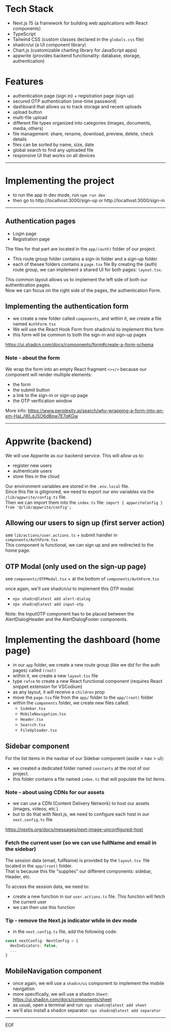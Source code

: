 # Tech Stack

- Next.js 15 (a framework for building web applications with React components)
- TypeScript
- Tailwind CSS (custom classes declared in the `globals.css` file)
- shadcn/ui (a UI component library)
- Chart.js (customizable charting library for JavaScript apps)
- appwrite (provides backend functionality: database, storage, authentication)

# Features

- authentication page (sign in) + registration page (sign up)
- secured OTP authentication (one-time password)
- dashboard that allows us to track storage and recent uploads
- upload button 
- multi-file upload
- different file types organized into categories (images, documents, media, others)
- file management: share, rename, download, preview, delete, check details
- files can be sorted by name, size, date
- global search to find any uploaded file 
- responsive UI that works on all devices

---

# Implementing the project

- to run the app in dev mode, run `npm run dev`
- then go to http://localhost:3000/sign-up or http://localhost:3000/sign-in

---

## Authentication pages

- Login page
- Registration page

The files for that part are located in the `app/(auth)` folder of our project.  
- This route group folder contains a sign-in folder and a sign-up folder. 
- each of thesee folders contains a `page.tsx` file 
By creating the (auth) route group, we can implement a shared UI for both pages: `layout.tsx`.  

This common layout allows us to implement the left side of both our authentication pages.  
Now we can focus on the right side of the pages, the authentication Form.

## Implementing the authentication form

- we create a new folder called `components`, and within it, we create a file named `AuthForm.tsx`
- We will use the React Hook Form from shadcn/ui to implement this form
- this form will be common to both the sign-in and sign-up pages

https://ui.shadcn.com/docs/components/form#create-a-form-schema  

### Note - about the form

We wrap the form into an empty React fragment `<></>` because our component will render multiple elements:
- the form
- the submit button
- a link to the sign-in or sign-up page
- the OTP verification window

More info: https://www.perplexity.ai/search/why-wrapping-a-form-into-an-em-HaLJWLdJSO6dBpw7E7qKGw

---

# Appwrite (backend)

We will use Appwrite as our backend service. This will allow us to:
- register new users
- authenticate users
- store files in the cloud

Our environment variables are stored in the `.env.local` file.  
Since this file is gitignored, we need to export our env variables via the `/lib/appwrite/config.ts` file.  
Then we can import them into the `index.ts` file: `import { appwriteConfig } from '@/lib/appwrite/config';` 

## Allowing our users to sign up (first server action)

see `lib/actions/user.actions.ts` + submit handler in `components/AuthForm.tsx`  
This component is functional, we can sign up and are redirected to the home page.

## OTP Modal (only used on the sign-up page)

see `components/OTPModal.tsx` + at the bottom of `components/AuthForm.tsx`  

once again, we'll use shadcn/ui to implement this OTP modal: 
- `npx shadcn@latest add alert-dialog`
- `npx shadcn@latest add input-otp`

Note: the InputOTP component has to be placed between the AlertDialogHeader and the AlertDialogFooter components.  

# Implementing the dashboard (home page)

- in our `app` folder, we create a new route group (like we did for the auth pages) called `(root)`
- within it, we create a new `layout.tsx` file
- type `rafce` to create a new React functional component (requires React snippet extension for VSCodium)
- as any layout, it will receive a `children` prop
- move the `page.tsx` file from the `app/` folder to the `app/(root)` folder
- within the `components` folder, we create new files called:
  - `Sidebar.tsx`
  - `MobileNavigation.tsx`
  - `Header.tsx`
  - `Searcch.tsx`
  - `FileUploader.tsx`

## Sidebar component

For the list items in the navbar of our Sidebar component (aside > nav > ul): 
- we created a dedicated folder named `constants` at the root of our project.  
- this folder contains a file named `index.ts` that will populate the list items.

### Note - about using CDNs for our assets

- we can use a CDN (Content Delivery Network) to host our assets (images, videos, etc.)
- but to do that with Next.js, we need to configure each host in our `next.config.ts` file

https://nextjs.org/docs/messages/next-image-unconfigured-host

### Fetch the current user (so we can use fullName and email in the sidebar)

The session data (email, fullName) is provided by the `layout.tsx `file located in the `app/(root)` folder.  
That is because this file "supplies" our different components: sidebar, Header, etc.  

To access the session data, we need to:
- create a new function in our `user.actions.ts` file. This function will fetch the current user
- we can then use this function

### Tip - remove the Next.js indicator while in dev mode

- in the `next.config.ts` file, add the following code:
```ts
const nextConfig: NextConfig = {
  devIndicators: false,
  ...
}
```

## MobileNavigation component

- once again, we will use a `shadcn/ui` component to implement the mobile navigation
- more specifically, we will use a shadcn `Sheet`: https://ui.shadcn.com/docs/components/sheet
- as usual, open a terminal and run: `npx shadcn@latest add sheet`
- we'll also install a shadcn separator: `npx shadcn@latest add separator`


---
EOF